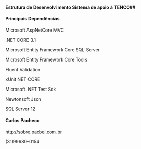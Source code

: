 #### Estrutura de Desenvolvimento Sistema de apoio à TENCO##



#### Principais Dependências

Microsoft AspNetCore MVC

.NET CORE 3.1

Microsoft Entity Framework Core SQL Server

Microsoft Entity Framework Core Tools

Fluent Validation

xUnit NET CORE 

Microsoft .NET Test Sdk

Newtonsoft Json

SQL Server 12



#### Carlos Pacheco

http://sobre.pacbel.com.br

(31)99680-0154
